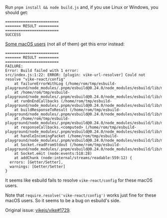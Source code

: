 Run `pnpm install && node build.js` and, if you use Linux or Windows, you should get:

```
========================
======= RESULT =========
========================
SUCCESS
```

[Some macOS users](https://github.com/vikejs/vike/issues/1729#issuecomment-2467073087) (not all of them) get this error instead:

```
========================
======= RESULT =========
========================
FAILURE:
Error: Build failed with 1 error:
src/index.js:1:22: ERROR: [plugin: vike-url-resolver] Could not resolve "vike-react/config"
    at failureErrorWithLog (/home/rom/tmp/esbuild-playground/node_modules/.pnpm/esbuild@0.24.0/node_modules/esbuild/lib/main.js:1476:15)
    at /home/rom/tmp/esbuild-playground/node_modules/.pnpm/esbuild@0.24.0/node_modules/esbuild/lib/main.js:945:25
    at runOnEndCallbacks (/home/rom/tmp/esbuild-playground/node_modules/.pnpm/esbuild@0.24.0/node_modules/esbuild/lib/main.js:1316:45)
    at buildResponseToResult (/home/rom/tmp/esbuild-playground/node_modules/.pnpm/esbuild@0.24.0/node_modules/esbuild/lib/main.js:943:7)
    at /home/rom/tmp/esbuild-playground/node_modules/.pnpm/esbuild@0.24.0/node_modules/esbuild/lib/main.js:970:16
    at responseCallbacks.<computed> (/home/rom/tmp/esbuild-playground/node_modules/.pnpm/esbuild@0.24.0/node_modules/esbuild/lib/main.js:622:9)
    at handleIncomingPacket (/home/rom/tmp/esbuild-playground/node_modules/.pnpm/esbuild@0.24.0/node_modules/esbuild/lib/main.js:677:12)
    at Socket.readFromStdout (/home/rom/tmp/esbuild-playground/node_modules/.pnpm/esbuild@0.24.0/node_modules/esbuild/lib/main.js:600:7)
    at Socket.emit (node:events:518:28)
    at addChunk (node:internal/streams/readable:559:12) {
  errors: [Getter/Setter],
  warnings: [Getter/Setter]
}
```

It seems like esbuild fails to resolve `vike-react/config` for these macOS users.

Note that `require.resolve('vike-react/config')` works just fine for these macOS users. So it seems to be a bug on esbuild's side.

Original issue: [vikejs/vike#1729](https://github.com/vikejs/vike/issues/1729).
